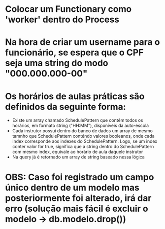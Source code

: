 # Colocar um Functionary como 'worker' dentro do Process

# Na hora de criar um username para o funcionário, se espera que o CPF seja uma string do modo "000.000.000-00"

# Os horários de aulas práticas são definidos da seguinte forma:
  - Existe um array chamado SchedulePattern que contém todos os horários, em formato string ("HH:MM"), disponíveis da auto-escola
  - Cada instrutor possui dentro do banco de dados um array de mesmo tamnho que SchedulePattern conténdo valores booleanos, onde cada index corresponde aos indexes do SchedulePattern. Logo, se um index conter valor for true, significa que a string dentro do SchedulePattern com mesmo index, equivale ao horário de aula daquele instrutor
  - Na query já é retornado um array de string baseado nessa lógica 

# OBS: Caso foi registrado um campo único dentro de um modelo mas posteriormente foi alterado, irá dar erro (solução mais fácil é excluir o modelo -> db.modelo.drop())